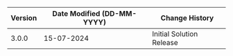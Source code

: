 | **Version** | **Date Modified (DD-MM-YYYY)** | **Change History**                          |
|-------------|--------------------------------|---------------------------------------------|
| 3.0.0       |   15-07-2024                   | Initial Solution Release                    |